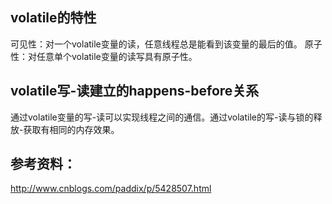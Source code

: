 
## volatile的特性
可见性：对一个volatile变量的读，任意线程总是能看到该变量的最后的值。
原子性：对任意单个volatile变量的读写具有原子性。

## volatile写-读建立的happens-before关系
通过volatile变量的写-读可以实现线程之间的通信。通过volatile的写-读与锁的释放-获取有相同的内存效果。

## 参考资料：
http://www.cnblogs.com/paddix/p/5428507.html